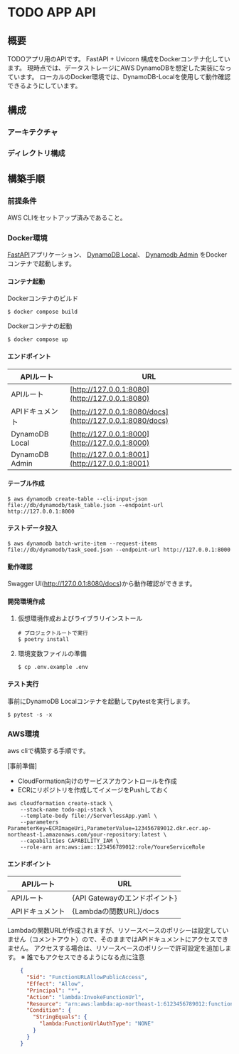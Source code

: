 # TODO APP API

## 概要

TODOアプリ用のAPIです。
FastAPI + Uvicorn 構成をDockerコンテナ化しています。
現時点では、データストレージにAWS DynamoDBを想定した実装になっています。
ローカルのDocker環境では、DynamoDB-Localを使用して動作確認できるようにしています。

## 構成

### アーキテクチャ

### ディレクトリ構成

## 構築手順

### 前提条件

AWS CLIをセットアップ済みであること。

### Docker環境

[FastAPI](https://fastapi.tiangolo.com/ja/)アプリケーション、
[DynamoDB Local](https://hub.docker.com/r/amazon/dynamodb-local)、
[Dynamodb Admin](https://github.com/aaronshaf/dynamodb-admin)
をDockerコンテナで起動します。

#### コンテナ起動

Dockerコンテナのビルド

```commandline
$ docker compose build
```

Dockerコンテナの起動

```commandline
$ docker compose up
```

#### エンドポイント

| APIルート         | URL                                                      |
|----------------|----------------------------------------------------------|
| APIルート         | [http://127.0.0.1:8080](http://127.0.0.1:8080)           |
| APIドキュメント      | [http://127.0.0.1:8080/docs](http://127.0.0.1:8080/docs) |
| DynamoDB Local | [http://127.0.0.1:8000](http://127.0.0.1:8000)           |
| DynamoDB Admin | [http://127.0.0.1:8001](http://127.0.0.1:8001)           |


#### テーブル作成

```commandline
$ aws dynamodb create-table --cli-input-json file://db/dynamodb/task_table.json --endpoint-url http://127.0.0.1:8000
```

#### テストデータ投入

```commandline
$ aws dynamodb batch-write-item --request-items file://db/dynamodb/task_seed.json --endpoint-url http://127.0.0.1:8000
```

#### 動作確認

Swagger UI(http://127.0.0.1:8080/docs)から動作確認ができます。


#### 開発環境作成

1. 仮想環境作成およびライブラリインストール
   ```commandline
   # プロジェクトルートで実行
   $ poetry install
   ```
2. 環境変数ファイルの準備
   ```commandline
   $ cp .env.example .env
   ```

#### テスト実行

事前にDynamoDB Localコンテナを起動してpytestを実行します。

```
$ pytest -s -x
```

### AWS環境

aws cliで構築する手順です。

[事前準備]
* CloudFormation向けのサービスアカウントロールを作成
* ECRにリポジトリを作成してイメージをPushしておく

```commandline
aws cloudformation create-stack \
    --stack-name todo-api-stack \
    --template-body file://ServerlessApp.yaml \
    --parameters ParameterKey=ECRImageUri,ParameterValue=123456789012.dkr.ecr.ap-northeast-1.amazonaws.com/your-repository:latest \
    --capabilities CAPABILITY_IAM \
    --role-arn arn:aws:iam::123456789012:role/YoureServiceRole
```

#### エンドポイント

| APIルート         | URL                                                      |
|----------------|----------------------------------------------------------|
| APIルート         | {API Gatewayのエンドポイント}           |
| APIドキュメント      | {Lambdaの関数URL}/docs |

Lambdaの関数URLが作成されますが、リソースベースのポリシーは設定していません（コメントアウト）ので、そのままではAPIドキュメントにアクセスできません。
アクセスする場合は、リソースベースのポリシーで許可設定を追加します。
※ 誰でもアクセスできるようになる点に注意
```json
    {
      "Sid": "FunctionURLAllowPublicAccess",
      "Effect": "Allow",
      "Principal": "*",
      "Action": "lambda:InvokeFunctionUrl",
      "Resource": "arn:aws:lambda:ap-northeast-1:6123456789012:function:FunctionName",
      "Condition": {
        "StringEquals": {
          "lambda:FunctionUrlAuthType": "NONE"
        }
      }
    }
```

